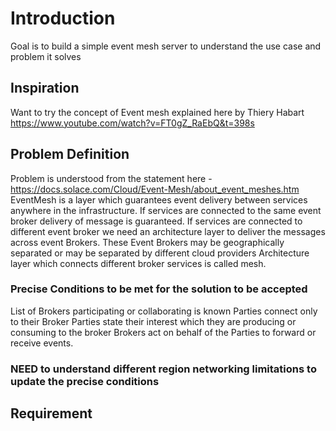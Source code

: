 # Introduction
Goal is to build a simple event mesh server to understand the use case and problem it solves
## Inspiration
Want to try the concept of Event mesh explained here by Thiery Habart
https://www.youtube.com/watch?v=FT0gZ_RaEbQ&t=398s
## Problem Definition 
Problem is understood  from the statement here - https://docs.solace.com/Cloud/Event-Mesh/about_event_meshes.htm
EventMesh is a layer which guarantees event delivery between services anywhere in the infrastructure.
If services are connected to the same event broker delivery of message is guaranteed.
If services are connected to different event broker we need an architecture layer to deliver the messages 
across event Brokers. These Event Brokers may be geographically separated or may be separated by different cloud providers
Architecture layer which connects different broker services is called mesh. 

### Precise Conditions to be met for the solution to be accepted
 List of Brokers participating or collaborating is known
 Parties connect only to their Broker
 Parties state their interest which they are producing or consuming to the broker
 Brokers act on behalf of the Parties to forward or receive events.
 ### NEED to understand different region networking limitations to update the precise conditions

 
 



## Requirement 
